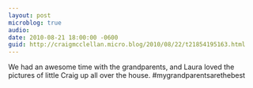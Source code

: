 ```yaml
---
layout: post
microblog: true
audio: 
date: 2010-08-21 18:00:00 -0600
guid: http://craigmcclellan.micro.blog/2010/08/22/t21854195163.html
---
```

We had an awesome time with the grandparents, and Laura loved the pictures of little Craig up all over the house. #mygrandparentsarethebest
